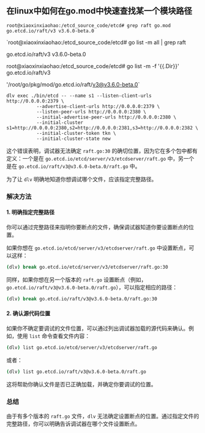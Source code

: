 
## 在linux中如何在go.mod中快速查找某一个模块路径


`root@xiaoxinxiaohao:/etcd_source_code/etcd# grep raft go.mod
        go.etcd.io/raft/v3 v3.6.0-beta.0`


`root@xiaoxinxiaohao:/etcd_source_code/etcd# go list -m all | grep raft

go.etcd.io/raft/v3 v3.6.0-beta.0

root@xiaoxinxiaohao:/etcd_source_code/etcd# go list -m -f '{{.Dir}}' go.etcd.io/raft/v3

'/root/go/pkg/mod/go.etcd.io/raft/v3@v3.6.0-beta.0`



```shell
dlv exec ./bin/etcd -- --name s1 --listen-client-urls http://0.0.0.0:2379 \
           --advertise-client-urls http://0.0.0.0:2379 \
           --listen-peer-urls http://0.0.0.0:2380 \
           --initial-advertise-peer-urls http://0.0.0.0:2380 \
           --initial-cluster s1=http://0.0.0.0:2380,s2=http://0.0.0.0:2381,s3=http://0.0.0.0:2382 \
           --initial-cluster-token tkn \
           --initial-cluster-state new

```


这个错误表明，调试器无法确定 `raft.go:30` 的确切位置，因为它在多个包中都有定义：一个是在 `go.etcd.io/etcd/server/v3/etcdserver/raft.go` 中，另一个是在 `go.etcd.io/raft/v3@v3.6.0-beta.0/raft.go` 中。

为了让 `dlv` 明确地知道你想调试哪个文件，应该指定完整路径。

### 解决方法

#### 1. **明确指定完整路径**

你可以通过完整路径来指明你要断点的文件，确保调试器知道你要设置断点的位置。

如果你想在 `go.etcd.io/etcd/server/v3/etcdserver/raft.go` 中设置断点，可以这样：

```bash
(dlv) break go.etcd.io/etcd/server/v3/etcdserver/raft.go:30
```

同样，如果你想在另一个版本的 `raft.go` 设置断点（例如，`go.etcd.io/raft/v3@v3.6.0-beta.0/raft.go`），可以指定相应的路径：

```bash
(dlv) break go.etcd.io/raft/v3@v3.6.0-beta.0/raft.go:30
```

#### 2. **确认源代码位置**

如果你不确定要调试的文件位置，可以通过列出调试器加载的源代码来确认。例如，使用 `list` 命令查看文件内容：

```bash
(dlv) list go.etcd.io/etcd/server/v3/etcdserver/raft.go
```

或者：

```bash
(dlv) list go.etcd.io/raft/v3@v3.6.0-beta.0/raft.go
```

这将帮助你确认文件是否已正确加载，并确定你要调试的位置。

### 总结

由于有多个版本的 `raft.go` 文件，`dlv` 无法确定设置断点的位置。通过指定文件的完整路径，你可以明确告诉调试器在哪个文件设置断点。